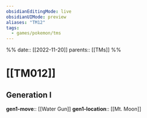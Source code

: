 ```yaml
---
obsidianEditingMode: live
obsidianUIMode: preview
aliases: "TM12"
tags:
  - games/pokemon/tms
---
```

%%
date:: [[2022-11-20]]
parents:: [[TMs]]
%%

# [[TM012]]

## Generation I

**gen1-move**:: [[Water Gun]]
**gen1-location**:: [[Mt. Moon]]